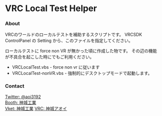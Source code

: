 # VRC Local Test Helper
### About
VRCのワールドのローカルテストを補助するスクリプトです。
VRCSDK ControlPanel の Setting から、このファイルを指定してください。

ローカルテストに force non VR が無かった頃に作成した物です。
その辺の機能が不具合を起こした時にでもご利用ください。

* VRCLocalTest.vbs - force non vr に従います
* VRCLocalTest-nonVR.vbs - 強制的にデスクトップモードで起動します。
### Contact
[Twitter: @aoi3192](https://twitter.com/aoi3192)  
[Booth: 神城工業](https://kamishirolab.booth.pm/)  
[Vket: 神城工業](https://www.v-market.work/ec/shops/1810/detail/)
[VRC: 神城アオイ](https://www.vrchat.com/home/user/usr_19514816-2cf8-43cc-a046-9e2d87d15af7)

